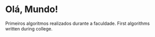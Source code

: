 # Olá, Mundo!
 Primeiros algoritmos realizados durante a faculdade.
 First algorithms written during college.
